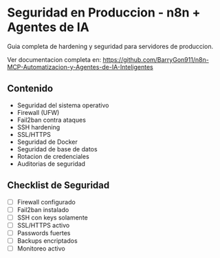 # Seguridad en Produccion - n8n + Agentes de IA

Guia completa de hardening y seguridad para servidores de produccion.

Ver documentacion completa en: https://github.com/BarryGon911/n8n-MCP-Automatizacion-y-Agentes-de-IA-Inteligentes

## Contenido

- Seguridad del sistema operativo
- Firewall (UFW)
- Fail2ban contra ataques
- SSH hardening
- SSL/HTTPS
- Seguridad de Docker
- Seguridad de base de datos
- Rotacion de credenciales
- Auditorias de seguridad

## Checklist de Seguridad

- [ ] Firewall configurado
- [ ] Fail2ban instalado
- [ ] SSH con keys solamente
- [ ] SSL/HTTPS activo
- [ ] Passwords fuertes
- [ ] Backups encriptados
- [ ] Monitoreo activo
